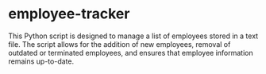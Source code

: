 # employee-tracker
This Python script is designed to manage a list of employees stored in a text file. The script allows for the addition of new employees, removal of outdated or terminated employees, and ensures that employee information remains up-to-date.
